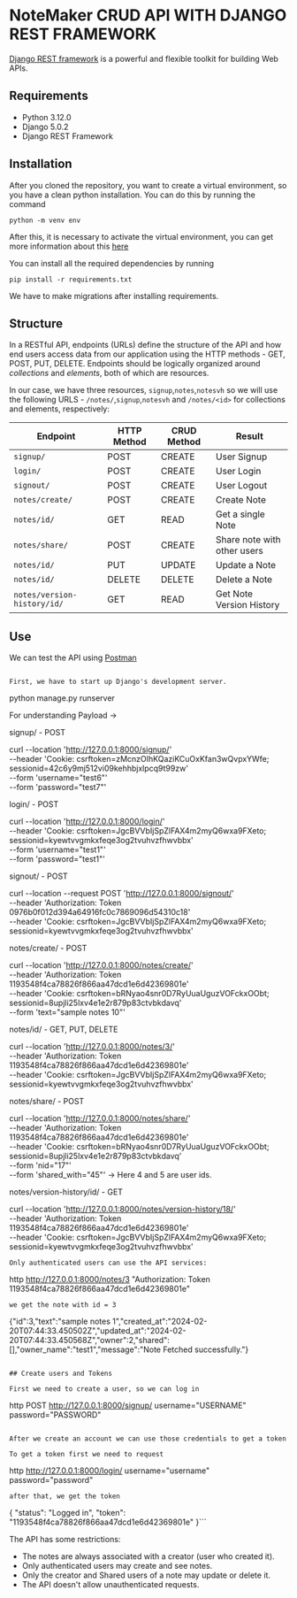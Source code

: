 # NoteMaker CRUD API WITH DJANGO REST FRAMEWORK
[Django REST framework](http://www.django-rest-framework.org/) is a powerful and flexible toolkit for building Web APIs.

## Requirements
- Python 3.12.0
- Django 5.0.2
- Django REST Framework

## Installation
After you cloned the repository, you want to create a virtual environment, so you have a clean python installation.
You can do this by running the command
```
python -m venv env
```

After this, it is necessary to activate the virtual environment, you can get more information about this [here](https://docs.python.org/3/tutorial/venv.html)

You can install all the required dependencies by running
```
pip install -r requirements.txt
```
We have to make migrations after installing requirements.

## Structure
In a RESTful API, endpoints (URLs) define the structure of the API and how end users access data from our application using the HTTP methods - GET, POST, PUT, DELETE. Endpoints should be logically organized around _collections_ and _elements_, both of which are resources.

In our case, we have three resources, `signup`,`notes`,`notesvh` so we will use the following URLS - `/notes/`,`signup`,`notesvh` and `/notes/<id>` for collections and elements, respectively:

Endpoint |HTTP Method | CRUD Method | Result
-- | -- |-- |--
`signup/` | POST | CREATE | User Signup
`login/` | POST | CREATE | User Login
`signout/` | POST | CREATE | User Logout
`notes/create/` | POST | CREATE | Create Note
`notes/id/` | GET | READ | Get a single Note
`notes/share/`| POST | CREATE | Share note with other users
`notes/id/` | PUT | UPDATE | Update a Note
`notes/id/` | DELETE | DELETE | Delete a Note
`notes/version-history/id/`| GET | READ | Get Note Version History

## Use
We can test the API using [Postman](https://www.postman.com/)

```

First, we have to start up Django's development server.
```
python manage.py runserver

For understanding Payload ->

signup/ - POST

curl --location 'http://127.0.0.1:8000/signup/' \
--header 'Cookie: csrftoken=zMcnzOIhKQaziKCuOxKfan3wQvpxYWfe; sessionid=42c6y9mj512vi09kehhbjxlpcq9t99zw' \
--form 'username="test6"' \
--form 'password="test7"'

login/ - POST

curl --location 'http://127.0.0.1:8000/login/' \
--header 'Cookie: csrftoken=JgcBVVbIjSpZlFAX4m2myQ6wxa9FXeto; sessionid=kyewtvvgmkxfeqe3og2tvuhvzfhwvbbx' \
--form 'username="test1"' \
--form 'password="test1"'

signout/ - POST

curl --location --request POST 'http://127.0.0.1:8000/signout/' \
--header 'Authorization: Token 0976b0f012d394a64916fc0c7869096d54310c18' \
--header 'Cookie: csrftoken=JgcBVVbIjSpZlFAX4m2myQ6wxa9FXeto; sessionid=kyewtvvgmkxfeqe3og2tvuhvzfhwvbbx'

notes/create/ - POST

curl --location 'http://127.0.0.1:8000/notes/create/' \
--header 'Authorization: Token 1193548f4ca78826f866aa47dcd1e6d42369801e' \
--header 'Cookie: csrftoken=bRNyao4snr0D7RyUuaUguzVOFckxOObt; sessionid=8upjli25lxv4e1e2r879p83ctvbkdavq' \
--form 'text="sample notes 10"'

notes/id/ - GET, PUT, DELETE

curl --location 'http://127.0.0.1:8000/notes/3/' \
--header 'Authorization: Token 1193548f4ca78826f866aa47dcd1e6d42369801e' \
--header 'Cookie: csrftoken=JgcBVVbIjSpZlFAX4m2myQ6wxa9FXeto; sessionid=kyewtvvgmkxfeqe3og2tvuhvzfhwvbbx'

notes/share/ - POST

curl --location 'http://127.0.0.1:8000/notes/share/' \
--header 'Authorization: Token 1193548f4ca78826f866aa47dcd1e6d42369801e' \
--header 'Cookie: csrftoken=bRNyao4snr0D7RyUuaUguzVOFckxOObt; sessionid=8upjli25lxv4e1e2r879p83ctvbkdavq' \
--form 'nid="17"' \
--form 'shared_with="45"'    -> Here 4 and 5 are user ids.

notes/version-history/id/ - GET

curl --location 'http://127.0.0.1:8000/notes/version-history/18/' \
--header 'Authorization: Token 1193548f4ca78826f866aa47dcd1e6d42369801e' \
--header 'Cookie: csrftoken=JgcBVVbIjSpZlFAX4m2myQ6wxa9FXeto; sessionid=kyewtvvgmkxfeqe3og2tvuhvzfhwvbbx'
```
Only authenticated users can use the API services:
```
http http://127.0.0.1:8000/notes/3 "Authorization: Token 1193548f4ca78826f866aa47dcd1e6d42369801e"
```
we get the note with id = 3
```
{"id":3,"text":"sample notes 1","created_at":"2024-02-20T07:44:33.450502Z","updated_at":"2024-02-20T07:44:33.450568Z","owner":2,"shared":[],"owner_name":"test1","message":"Note Fetched successfully."}

```

## Create users and Tokens

First we need to create a user, so we can log in
```
http POST http://127.0.0.1:8000/signup/  username="USERNAME" password="PASSWORD" 
```

After we create an account we can use those credentials to get a token

To get a token first we need to request
```
http http://127.0.0.1:8000/login/ username="username" password="password"
```
after that, we get the token
```
{
    "status": "Logged in",
    "token": "1193548f4ca78826f866aa47dcd1e6d42369801e"
}```


The API has some restrictions:
-   The notes are always associated with a creator (user who created it).
-   Only authenticated users may create and see notes.
-   Only the creator and Shared users of a note may update or delete it.
-   The API doesn't allow unauthenticated requests.
